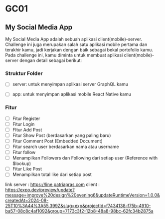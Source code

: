 # GC01

## My Social Media App

My Social Media App adalah sebuah aplikasi client(mobile)-server. Challenge ini juga merupakan salah satu aplikasi mobile pertama dan terakhir kamu, jadi kerjakan dengan baik sebagai bekal portofolio kamu. Pada challenge ini, kamu diminta untuk membuat aplikasi client(mobile)-server dengan detail sebagai berikut:

### Struktur Folder
- [ ] server: untuk menyimpan aplikasi server GraphQL kamu 
- [ ] app: untuk menyimpan aplikasi mobile React Native kamu


### Fitur
- [ ] Fitur Register
- [ ] Fitur Login
- [ ] FItur Add Post
- [ ] Fitur Show Post (berdasarkan yang paling baru)
- [ ] Fitur Comment Post (Embedded Document)
- [ ] Fitur search user berdasarkan nama atau username
- [ ] Fitur follow
- [ ] Menampilkan Followers dan Following dari setiap user (Reference with $lookup)
- [ ] Fitur Like Post
- [ ] Menampilkan total like dari setiap post

link server : https://line.patriapras.com
client : https://expo.dev/preview/update?message=improve%20design%20evening6&updateRuntimeVersion=1.0.0&createdAt=2024-08-25T10%3A44%3A55.399Z&slug=exp&projectId=f7434138-f75b-4910-ba57-08c8c4af1092&group=7173c3f2-12b8-48a8-98bc-62fc34b2875a

